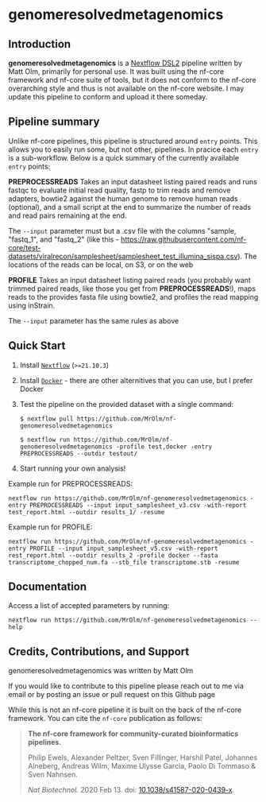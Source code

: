 # genomeresolvedmetagenomics

## Introduction

**genomeresolvedmetagenomics**  is a [Nextflow DSL2](https://www.nextflow.io/docs/latest/dsl2.html) pipeline written by Matt Olm, primarily for personal use. It was built using the nf-core framework and nf-core suite of tools, but it does not conform to the nf-core overarching style and thus is not available on the nf-core website. I may update this pipeline to conform and upload it there someday.

## Pipeline summary

Unlike nf-core pipelines, this pipeline is structured around `entry` points. This allows you to easily run some, but not other, pipelines. In pracice each `entry` is a sub-workflow. Below is a quick summary of the currently available `entry` points:

**PREPROCESSREADS**
Takes an input datasheet listing paired reads and runs fastqc to evaluate initial read quality, fastp to trim reads and remove adapters, bowtie2 against the human genome to remove human reads (optional), and a small script at the end to summarize the number of reads and read pairs remaining at the end.

The `--input` parameter must but a .csv file with the columns "sample, "fastq_1", and "fastq_2" (like this - https://raw.githubusercontent.com/nf-core/test-datasets/viralrecon/samplesheet/samplesheet_test_illumina_sispa.csv). The locations of the reads can be local, on S3, or on the web

**PROFILE**
Takes an input datasheet listing paired reads (you probably want trimmed paired reads, like those you get from **PREPROCESSREADS**!), maps reads to the provides fasta file using bowtie2, and profiles the read mapping using inStrain.

The `--input` parameter has the same rules as above

## Quick Start

1. Install [`Nextflow`](https://www.nextflow.io/docs/latest/getstarted.html#installation) (`>=21.10.3`)

2. Install [`Docker`](https://docs.docker.com/engine/installation/) - there are other alternitives that you can use, but I prefer Docker

3. Test the pipeline on the provided dataset with a single command:

   ```console
   $ nextflow pull https://github.com/MrOlm/nf-genomeresolvedmetagenomics

   $ nextflow run https://github.com/MrOlm/nf-genomeresolvedmetagenomics -profile test,docker -entry PREPROCESSREADS --outdir testout/
   ```

4. Start running your own analysis!

Example run for PREPROCESSREADS:

   ```console
   nextflow run https://github.com/MrOlm/nf-genomeresolvedmetagenomics -entry PREPROCESSREADS --input input_samplesheet_v3.csv -with-report test_report.html --outdir results_1/ -resume
   ```

Example run for PROFILE:

   ```console
   nextflow run https://github.com/MrOlm/nf-genomeresolvedmetagenomics -entry PROFILE --input input_samplesheet_v5.csv -with-report rest_report.html --outdir results_2 -profile docker --fasta transcriptome_chopped_num.fa --stb_file transcriptome.stb -resume
   ```

## Documentation

Access a list of accepted parameters by running:

   ```console
   nextflow run https://github.com/MrOlm/nf-genomeresolvedmetagenomics --help
   ```

## Credits, Contributions, and Support

genomeresolvedmetagenomics was written by Matt Olm

If you would like to contribute to this pipeline please reach out to me via email or by posting an issue or pull request on this Github page 

While this is not an nf-core pipeline it is built on the back of the nf-core framework. You can cite the `nf-core` publication as follows:

> **The nf-core framework for community-curated bioinformatics pipelines.**
>
> Philip Ewels, Alexander Peltzer, Sven Fillinger, Harshil Patel, Johannes Alneberg, Andreas Wilm, Maxime Ulysse Garcia, Paolo Di Tommaso & Sven Nahnsen.
>
> _Nat Biotechnol._ 2020 Feb 13. doi: [10.1038/s41587-020-0439-x](https://dx.doi.org/10.1038/s41587-020-0439-x).
